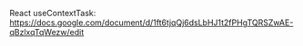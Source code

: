 React useContextTask:
https://docs.google.com/document/d/1ft6tjqQj6dsLbHJ1t2fPHgTQRSZwAE-qBzlxqTqWezw/edit
